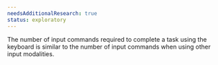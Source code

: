 ```yaml
---
needsAdditionalResearch: true
status: exploratory
---
```


The number of input commands required to complete a task using the keyboard is similar to the number of input commands when using other input modalities.
